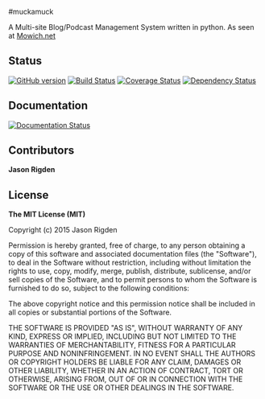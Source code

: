 #muckamuck

A Multi-site Blog/Podcast Management System written in python.
As seen at [Mowich.net](http://mowich.net)

## Status


[![GitHub version](https://badge.fury.io/gh/jrigden%2Fmuckamuck.svg)](http://badge.fury.io/gh/jrigden%2Fmuckamuck) [![Build Status](https://travis-ci.org/jrigden/muckamuck.svg?branch=master)](https://travis-ci.org/jrigden/muckamuck) [![Coverage Status](https://coveralls.io/repos/jrigden/muckamuck/badge.svg?branch=master&service=github)](https://coveralls.io/github/jrigden/muckamuck?branch=master) [![Dependency Status](https://gemnasium.com/jrigden/muckamuck.svg)](https://gemnasium.com/jrigden/muckamuck)

## Documentation

[![Documentation Status](https://readthedocs.org/projects/muckamuck/badge/?version=latest)](http://muckamuck.readthedocs.org/en/latest/) 

## Contributors
**Jason Rigden**
## License
**The MIT License (MIT)**

Copyright (c) 2015 Jason Rigden

Permission is hereby granted, free of charge, to any person obtaining a copy
of this software and associated documentation files (the "Software"), to deal
in the Software without restriction, including without limitation the rights
to use, copy, modify, merge, publish, distribute, sublicense, and/or sell
copies of the Software, and to permit persons to whom the Software is
furnished to do so, subject to the following conditions:

The above copyright notice and this permission notice shall be included in
all copies or substantial portions of the Software.

THE SOFTWARE IS PROVIDED "AS IS", WITHOUT WARRANTY OF ANY KIND, EXPRESS OR
IMPLIED, INCLUDING BUT NOT LIMITED TO THE WARRANTIES OF MERCHANTABILITY,
FITNESS FOR A PARTICULAR PURPOSE AND NONINFRINGEMENT. IN NO EVENT SHALL THE
AUTHORS OR COPYRIGHT HOLDERS BE LIABLE FOR ANY CLAIM, DAMAGES OR OTHER
LIABILITY, WHETHER IN AN ACTION OF CONTRACT, TORT OR OTHERWISE, ARISING FROM,
OUT OF OR IN CONNECTION WITH THE SOFTWARE OR THE USE OR OTHER DEALINGS IN
THE SOFTWARE.


